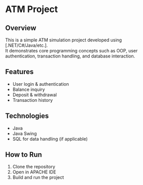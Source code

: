 # ATM Project

## Overview
This is a simple ATM simulation project developed using [.NET/C#/Java/etc.].  
It demonstrates core programming concepts such as OOP, user authentication, transaction handling, and database interaction.

## Features
- User login & authentication  
- Balance inquiry  
- Deposit & withdrawal  
- Transaction history  

## Technologies
- Java
- Java Swing  
- SQL for data handling (if applicable)  

## How to Run
1. Clone the repository  
2. Open in APACHE IDE 
3. Build and run the project  
